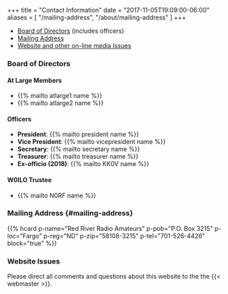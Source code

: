 +++
title = "Contact Information"
date = "2017-11-05T19:09:00-06:00"
aliases = [ "/mailing-address", "/about/mailing-address" ]
+++
* [Board of Directors](#board-of-directors) (includes officers)
* [Mailing Address](#mailing-address)
* [Website and other on-line media Issues](#website-issues)

### Board of Directors

#### At Large Members

* {{% mailto atlarge1 name %}}
* {{% mailto atlarge2 name %}}

#### Officers

* **President**: {{% mailto president name %}}
* **Vice President**: {{% mailto vicepresident name %}}
* **Secretary**: {{% mailto secretary name %}}
* **Treasurer**: {{% mailto treasurer name %}}
* **Ex-officio (2018)**: {{% mailto KK0V name %}}

#### W0ILO Trustee

* {{% mailto N0RF name %}}

### Mailing Address {#mailing-address}

{{% hcard p-name="Red River Radio Amateurs" p-pob="P.O. Box 3215" p-loc="Fargo" p-reg="ND" p-zip="58108-3215" p-tel="701-526-4426" block="true" %}}

### Website Issues

Please direct all comments and questions about this website to the the
{{< webmaster >}}.

<script type="application/ld+json">
{
  "@context": "http://schema.org",
  "@type": "Organization",
  "url": "https://rrra.org/",
  "logo": "https://rrra.org/images/rrra-logo-2017.gif",
  "contactPoint": [{
    "@type": "ContactPoint",
    "telephone": "+1-701-526-4426",
    "contactType": "customer service"
  }]
}
</script>
